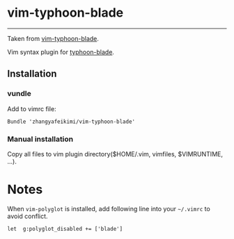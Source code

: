 # vim-typhoon-blade

---

Taken from [vim-typhoon-blade](https://github.com/zhangyafeikimi/vim-typhoon-blade).

Vim syntax plugin for [typhoon-blade](https://github.com/chen3feng/typhoon-blade).

## Installation

### vundle

Add to vimrc file:

    Bundle 'zhangyafeikimi/vim-typhoon-blade'

### Manual installation

Copy all files to vim plugin directory($HOME/.vim, vimfiles, $VIMRUNTIME, ...).

# Notes

When `vim-polyglot` is installed, add following line into your `~/.vimrc` to avoid conflict.

```vim
let  g:polyglot_disabled += ['blade']
```

